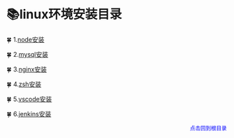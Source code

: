 # :books:linux环境安装目录

:four_leaf_clover: 1.[node安装](./node.md)

:four_leaf_clover: 2.[mysql安装](./mysql.md)

:four_leaf_clover: 3.[nginx安装](./nginx.md)

:four_leaf_clover: 4.[zsh安装](./zsh.md)

:four_leaf_clover: 5.[vscode安装](./vscode.md)

:four_leaf_clover: 6.[jenkins安装](./jenkins.md)

<div class="right_icon">点击回到根目录</div>
<style scope>
  .right_icon{
    font-size:12px;
    float:right;
    color:blue;
  }
</style>